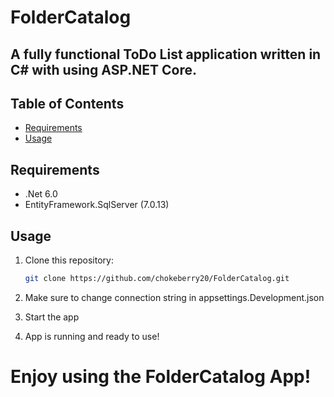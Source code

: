 # FolderCatalog

## A fully functional ToDo List application written in C# with using ASP.NET Core.

## Table of Contents

- [Requirements](#requirements)
- [Usage](#usage)

## Requirements

- .Net 6.0
- EntityFramework.SqlServer (7.0.13) 

## Usage

1. Clone this repository:

   ```bash
   git clone https://github.com/chokeberry20/FolderCatalog.git

2. Make sure to change connection string in appsettings.Development.json

3. Start the app

4. App is running and ready to use!


# Enjoy using the FolderCatalog App!
